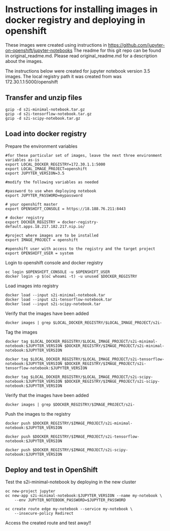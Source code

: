 
Instructions for installing images in docker registry and deploying in openshift
================================================================================
These images were  created using instructions in https://github.com/jupyter-on-openshift/jupyter-notebooks
The readme for this git repo can be found in original_readme.md. Please read original_readme.md for a description about the images. 

The instructions below were created for jupyter notebook version 3.5 images. The local registry path it was created from was 172.30.1.1:5000/openshift

Transfer and unzip files
------------------------

```
gzip -d s2i-minimal-notebook.tar.gz
gzip -d s2i-tensorflow-notebook.tar.gz
gzip -d s2i-scipy-notebook.tar.gz
```

Load into docker registry
-------------------------
Prepare the environment variables

```
#for these particular set of images, leave the next three environment variables as-is
export LOCAL_DOCKER_REGISTRY=172.30.1.1:5000
export LOCAL_IMAGE_PROJECT=openshift
export JUPYTER_VERSION=3.5

#modify the following variables as needed

#password to use when deploying notebook
export JUPYTER_PASSWORD=mypassword

# your openshift master
export OPENSHIFT_CONSOLE = https://18.188.76.211:8443 

# docker registry
export DOCKER_REGISTRY = docker-registry-default.apps.18.217.182.217.nip.io/ 

#project where images are to be installed
export IMAGE_PROJECT = openshift 

#openshift user with access to the registry and the target project
export OPENSHIFT_USER = system 
```

Login to openshift console and docker registry
```
oc login $OPENSHIFT_CONSOLE -u $OPENSHIFT_USER
docker login -p $(oc whoami -t) -u unused $DOCKER_REGISTRY
```

Load images into registry
```
docker load --input s2i-minimal-notebook.tar
docker load --input s2i-tensorflow-notebook.tar
docker load --input s2i-scipy-notebook.tar
```

Verify that the images have been added
```
docker images | grep $LOCAL_DOCKER_REGISTRY/$LOCAL_IMAGE_PROJECT/s2i-
```

Tag the images
```
docker tag $LOCAL_DOCKER_REGISTRY/$LOCAL_IMAGE_PROJECT/s2i-minimal-notebook:$JUPYTER_VERSION $DOCKER_REGISTRY/$IMAGE_PROJECT/s2i-minimal-notebook:$JUPYTER_VERSION

docker tag $LOCAL_DOCKER_REGISTRY/$LOCAL_IMAGE_PROJECT/s2i-tensorflow-notebook:$JUPYTER_VERSION $DOCKER_REGISTRY/$IMAGE_PROJECT/s2i-tensorflow-notebook:$JUPYTER_VERSION

docker tag $LOCAL_DOCKER_REGISTRY/$LOCAL_IMAGE_PROJECT/s2i-scipy-notebook:$JUPYTER_VERSION $DOCKER_REGISTRY/$IMAGE_PROJECT/s2i-scipy-notebook:$JUPYTER_VERSION
```

Verify that the images have been added
```
docker images | grep $DOCKER_REGISTRY/$IMAGE_PROJECT/s2i-
```

Push the images to the registry
```
docker push $DOCKER_REGISTRY/$IMAGE_PROJECT/s2i-minimal-notebook:$JUPYTER_VERSION

docker push $DOCKER_REGISTRY/$IMAGE_PROJECT/s2i-tensorflow-notebook:$JUPYTER_VERSION

docker push $DOCKER_REGISTRY/$IMAGE_PROJECT/s2i-scipy-notebook:$JUPYTER_VERSION
```


Deploy and test in OpenShift
----------------------------
Test the s2i-minimal-notebook by deploying in the new cluster
```
oc new-project jupyter
oc new-app s2i-minimal-notebook:$JUPYTER_VERSION --name my-notebook \
    --env JUPYTER_NOTEBOOK_PASSWORD=$JUPYTER_PASSWORD

oc create route edge my-notebook --service my-notebook \
    --insecure-policy Redirect
```

Access the created route and test away!!
